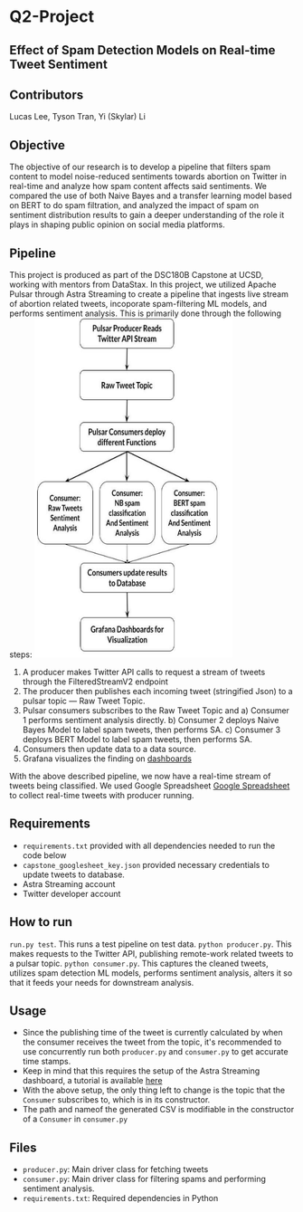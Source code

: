# Q2-Project

## Effect of Spam Detection Models on Real-time Tweet Sentiment																			

## Contributors
Lucas Lee, Tyson Tran, Yi (Skylar) Li


## Objective
The objective of our research is to develop a pipeline that filters spam content to model noise-reduced sentiments towards abortion on Twitter in real-time and analyze how spam content affects said sentiments. We compared the use of both Naive Bayes and a transfer learning model based on BERT to do spam filtration, and analyzed the impact of spam on sentiment distribution results to gain a deeper understanding of the role it plays in shaping public opinion on social media platforms.


## Pipeline
This project is produced as part of the DSC180B Capstone at UCSD, working with mentors from DataStax. In this project, we utilized Apache Pulsar through Astra Streaming to create a pipeline that ingests live stream of abortion related tweets, incoporate spam-filtering ML models, and performs sentiment analysis. This is primarily done through the following steps:
<img src="visuals/Untitled drawing (2).jpg" width=350 height=600> 
  
1. A producer makes Twitter API calls to request a stream of tweets through the FilteredStreamV2 endpoint 
2. The producer then publishes each incoming tweet (stringified Json) to a pulsar topic — Raw Tweet Topic.
3. Pulsar consumers subscribes to the Raw Tweet Topic and
   a) Consumer 1 performs sentiment analysis directly.
   b) Consumer 2 deploys Naive Bayes Model to label spam tweets, then performs SA.
   c) Consumer 3 deploys BERT Model to label spam tweets, then performs SA.
4. Consumers then update data to a data source.
5. Grafana visualizes the finding on <a href="https://skylar1013.grafana.net/d/_ztsas0Vz/capstone?orgId=1&from=1675065600000&to=1676188799000">dashboards</a>


With the above described pipeline, we now have a real-time stream of tweets being classified. We used Google Spreadsheet <a href="https://docs.google.com/spreadsheets/d/1fZ6MsCqtPXHWekonx2QGst0-eGei9ABzMG5LFDMEFbA/edit#gid=0">Google Spreadsheet</a> to collect real-time tweets with producer running.

## Requirements
- `requirements.txt` provided with all dependencies needed to run the code below
- `capstone_googlesheet_key.json` provided necessary credentials to update tweets to database.
- Astra Streaming account
- Twitter developer account


## How to run
`run.py test`. This runs a test pipeline on test data.
`python producer.py`. This makes requests to the Twitter API, publishing remote-work related tweets to a pulsar topic.
`python consumer.py`. This captures the cleaned tweets, utilizes spam detection ML models, performs sentiment analysis, alters it so that it feeds your needs for downstream analysis.


## Usage
* Since the publishing time of the tweet is currently calculated by when the consumer receives the tweet from the topic, it's recommended to use concurrently run both `producer.py` and `consumer.py` to get accurate time stamps.
* Keep in mind that this requires the setup of the Astra Streaming dashboard, a tutorial is available [here](https://docs.google.com/document/d/1VS31dXTIAmEkIh9o_9FcAhD-rVvcmnTo_Zm1zSMgCmY/edit#heading=h.3znysh7)
* With the above setup, the only thing left to change is the topic that the `Consumer` subscribes to, which is in its constructor.
* The path and nameof the generated CSV is modifiable in the constructor of a `Consumer` in `consumer.py`

## Files
- `producer.py`: Main driver class for fetching tweets
- `consumer.py`: Main driver class for filtering spams and performing sentiment analysis.
- `requirements.txt`: Required dependencies in Python

